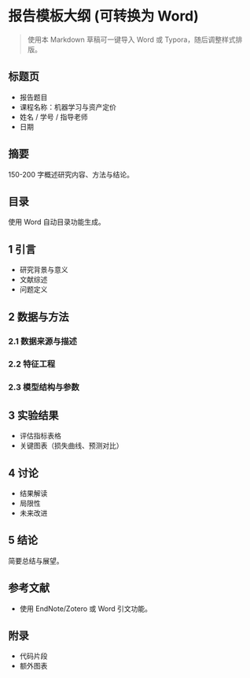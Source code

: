 # 报告模板大纲 (可转换为 Word)

> 使用本 Markdown 草稿可一键导入 Word 或 Typora，随后调整样式排版。

## 标题页
- 报告题目
- 课程名称：机器学习与资产定价
- 姓名 / 学号 / 指导老师
- 日期

## 摘要
150-200 字概述研究内容、方法与结论。

## 目录
使用 Word 自动目录功能生成。

## 1 引言
- 研究背景与意义
- 文献综述
- 问题定义

## 2 数据与方法
### 2.1 数据来源与描述
### 2.2 特征工程
### 2.3 模型结构与参数

## 3 实验结果
- 评估指标表格
- 关键图表（损失曲线、预测对比）

## 4 讨论
- 结果解读
- 局限性
- 未来改进

## 5 结论
简要总结与展望。

## 参考文献
- 使用 EndNote/Zotero 或 Word 引文功能。

## 附录
- 代码片段
- 额外图表 